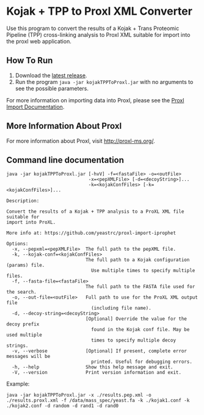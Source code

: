 Kojak + TPP to Proxl XML Converter
==================================

Use this program to convert the results of a Kojak + Trans Proteomic Pipeline (TPP)
cross-linking analysis to Proxl XML suitable for import into the proxl web application.

How To Run
-------------
1. Download the [latest release](https://github.com/yeastrc/proxl-import-kojak-tpp/releases).
2. Run the program ``java -jar kojakTPPToProxl.jar`` with no arguments to see the possible parameters.

For more information on importing data into Proxl, please see the [Proxl Import Documentation](http://proxl-web-app.readthedocs.io/en/latest/using/upload_data.html).

More Information About Proxl
-----------------------------
For more information about Proxl, visit http://proxl-ms.org/.


Command line documentation
---------------------------

```
java -jar kojakTPPToProxl.jar [-hvV] -f=<fastaFile> -o=<outFile>
                              -x=<pepXMLFile> [-d=<decoyString>]...
                              -k=<kojakConfFiles> [-k=<kojakConfFiles>]...

Description:

Convert the results of a Kojak + TPP analysis to a ProXL XML file suitable for
import into ProXL.

More info at: https://github.com/yeastrc/proxl-import-iprophet

Options:
  -x, --pepxml=<pepXMLFile>  The full path to the pepXML file.
  -k, --kojak-conf=<kojakConfFiles>
                             The full path to a Kojak configuration (params) file.
                               Use multiple times to specify multiple files.
  -f, --fasta-file=<fastaFile>
                             The full path to the FASTA file used for the search.
  -o, --out-file=<outFile>   Full path to use for the ProXL XML output file
                               (including file name).
  -d, --decoy-string=<decoyString>
                             [Optional] Override the value for the decoy prefix
                               found in the Kojak conf file. May be used multiple
                               times to specify multiple decoy strings.
  -v, --verbose              [Optional] If present, complete error messages will be
                               printed. Useful for debugging errors.
  -h, --help                 Show this help message and exit.
  -V, --version              Print version information and exit.
```
 
 Example:
 
  `java -jar kojakTPPToProxl.jar -x ./results.pep.xml -o ./results.proxl.xml
  -f /data/mass_spec/yeast.fa -k ./kojak1.conf -k ./kojak2.conf
  -d random -d rand1 -d rand0`

  
